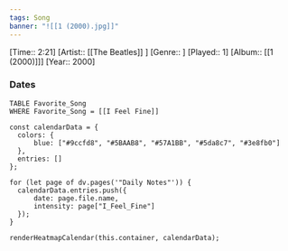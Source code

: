 ```yaml
---
tags: Song  
banner: "![[1 (2000).jpg]]"
---
```

[Time:: 2:21]
[Artist:: [[The Beatles]] ]
[Genre:: ]
[Played:: 1]
[Album:: [[1 (2000)]]]
[Year:: 2000]
### Dates
````dataview
TABLE Favorite_Song
WHERE Favorite_Song = [[I Feel Fine]]
````
  ```dataviewjs
const calendarData = { 
	colors: { 
		blue: ["#9ccfd8", "#5BAAB8", "#57A1BB", "#5da8c7", "#3e8fb0"] 
	}, 
	entries: [] 
}; 

for (let page of dv.pages('"Daily Notes"')) { 
	calendarData.entries.push({ 
		date: page.file.name, 
		intensity: page["I_Feel_Fine"]
	}); 
} 

renderHeatmapCalendar(this.container, calendarData);
```
